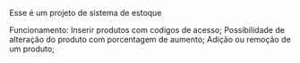 Esse é um projeto de sistema de estoque

Funcionamento: 
    Inserir produtos com codigos de acesso; 
    Possibilidade de alteração do produto com porcentagem de aumento; 
    Adição ou remoção de um produto; 
